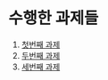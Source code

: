 # 수행한 과제들

1. [첫번째 과제](First_Assignmnet)
1. [두번째 과제](Second_Assignmnet)
1. [세번째 과제](Third_Assignmnet)

